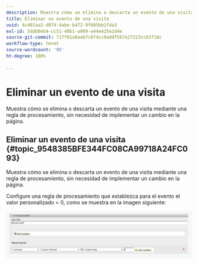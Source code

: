 ```yaml
---
description: Muestra cómo se elimina o descarta un evento de una visita mediante una regla de procesamiento, sin necesidad de implementar un cambio en la página.
title: Eliminar un evento de una visita
uuid: 4c481aa2-d074-4abe-b472-9f685bb1f4a3
exl-id: 5dd68eb4-cc51-48b1-a009-a44e425e2d4e
source-git-commit: 71ff81a0ae67c6f4cc9a8df567e27223cc63f18c
workflow-type: tm+mt
source-wordcount: '95'
ht-degree: 100%

---
```


# Eliminar un evento de una visita

Muestra cómo se elimina o descarta un evento de una visita mediante una regla de procesamiento, sin necesidad de implementar un cambio en la página.

## Eliminar un evento de una visita {#topic_9548385BFE344FC08CA99718A24FC093}

Muestra cómo se elimina o descarta un evento de una visita mediante una regla de procesamiento, sin necesidad de implementar un cambio en la página.

Configure una regla de procesamiento que establezca para el evento el valor personalizado = 0, como se muestra en la imagen siguiente:

![](assets/remove_event.png)
